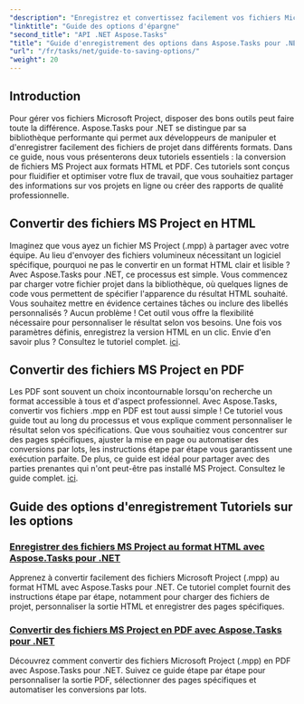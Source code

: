 ```yaml
---
"description": "Enregistrez et convertissez facilement vos fichiers Microsoft Project avec Aspose.Tasks pour .NET. Découvrez des tutoriels sur l'exportation aux formats HTML et PDF."
"linktitle": "Guide des options d'épargne"
"second_title": "API .NET Aspose.Tasks"
"title": "Guide d'enregistrement des options dans Aspose.Tasks pour .NET"
"url": "/fr/tasks/net/guide-to-saving-options/"
"weight": 20
---
```


## Introduction

Pour gérer vos fichiers Microsoft Project, disposer des bons outils peut faire toute la différence. Aspose.Tasks pour .NET se distingue par sa bibliothèque performante qui permet aux développeurs de manipuler et d'enregistrer facilement des fichiers de projet dans différents formats. Dans ce guide, nous vous présenterons deux tutoriels essentiels : la conversion de fichiers MS Project aux formats HTML et PDF. Ces tutoriels sont conçus pour fluidifier et optimiser votre flux de travail, que vous souhaitiez partager des informations sur vos projets en ligne ou créer des rapports de qualité professionnelle.

## Convertir des fichiers MS Project en HTML

Imaginez que vous ayez un fichier MS Project (.mpp) à partager avec votre équipe. Au lieu d'envoyer des fichiers volumineux nécessitant un logiciel spécifique, pourquoi ne pas le convertir en un format HTML clair et lisible ? Avec Aspose.Tasks pour .NET, ce processus est simple. Vous commencez par charger votre fichier projet dans la bibliothèque, où quelques lignes de code vous permettent de spécifier l'apparence du résultat HTML souhaité. Vous souhaitez mettre en évidence certaines tâches ou inclure des libellés personnalisés ? Aucun problème ! Cet outil vous offre la flexibilité nécessaire pour personnaliser le résultat selon vos besoins. Une fois vos paramètres définis, enregistrez la version HTML en un clic. Envie d'en savoir plus ? Consultez le tutoriel complet. [ici](./save-ms-project-files-to-html-format/).

## Convertir des fichiers MS Project en PDF

Les PDF sont souvent un choix incontournable lorsqu'on recherche un format accessible à tous et d'aspect professionnel. Avec Aspose.Tasks, convertir vos fichiers .mpp en PDF est tout aussi simple ! Ce tutoriel vous guide tout au long du processus et vous explique comment personnaliser le résultat selon vos spécifications. Que vous souhaitiez vous concentrer sur des pages spécifiques, ajuster la mise en page ou automatiser des conversions par lots, les instructions étape par étape vous garantissent une exécution parfaite. De plus, ce guide est idéal pour partager avec des parties prenantes qui n'ont peut-être pas installé MS Project. Consultez le guide complet. [ici](./convert-ms-project-files-to-pdf/).

## Guide des options d'enregistrement Tutoriels sur les options
### [Enregistrer des fichiers MS Project au format HTML avec Aspose.Tasks pour .NET](./save-ms-project-files-to-html-format/)
Apprenez à convertir facilement des fichiers Microsoft Project (.mpp) au format HTML avec Aspose.Tasks pour .NET. Ce tutoriel complet fournit des instructions étape par étape, notamment pour charger des fichiers de projet, personnaliser la sortie HTML et enregistrer des pages spécifiques.
### [Convertir des fichiers MS Project en PDF avec Aspose.Tasks pour .NET](./convert-ms-project-files-to-pdf/)
Découvrez comment convertir des fichiers Microsoft Project (.mpp) en PDF avec Aspose.Tasks pour .NET. Suivez ce guide étape par étape pour personnaliser la sortie PDF, sélectionner des pages spécifiques et automatiser les conversions par lots.